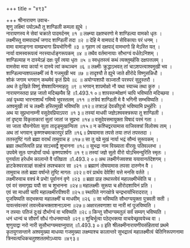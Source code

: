 +++
title = "४९३"

+++
श्रीनारायण उवाच-  
शृणु लक्ष्मि! पयोऽब्धौ तु शाण्डिली कमला ह्युभे ।  
नारायणस्य मे सेवां चक्राते पादमर्दनम् ॥१ ॥
लक्ष्म्या दक्षश्चरणो मे शाण्डिल्या वामको धृतः ।  
लक्ष्मीस्तु वामपादार्थं जगाद शाण्डिलीं तदा ॥२ ॥
देहि मे वामपादं वै सेविकायाः परं धनम् ।  
वामा वामाङ्गना वामप्रभागा प्रियभोगिनी ॥३ ॥
गृहाण त्वं दक्षपाद्ं वामभागो हि मेऽस्ति यत् ।  
नार्या वामस्वरूपत्वं नरस्यार्धाङ्गरूपकम् ॥४ ॥
तथैव वर्तमानायाः सौभाग्यं वर्धतेऽनिशम् ।  
शाण्डिल्याह न दास्येऽहं दक्षः पूर्वं त्वया धृतः ॥५ ॥
स्वधृतस्त्वं कथं त्यक्तुमर्हसि दक्षपत्तलम् ।  
वामसेवा मया कार्या न दास्ये त्वां कथञ्चन ॥६ ॥
लक्ष्मीः क्रुद्धाऽभवत् तां चाऽशपत्त्वाश्वमुखी भव ।  
शाण्डिल्यप्यशपल्लक्ष्मीं त्वं वै गजमुखी भव ॥७ ॥
तादृश्यौ ते ह्युभे जाते क्षीरोदे विष्णुसन्निधौ ।  
शोकं जगाम भगवान् कथमेवं कृतं प्रिये ॥८ ॥
अयोग्यशापौ सञ्जातौ परस्परं सुदुस्तरौ ।  
अथ ते दुःखिते विष्णुं शेषशायिनमाहतुः ॥९ ॥
भगवन् शापमोक्षो नौ यथा स्याच्च तथा कुरु ।  
नारायणस्तदा प्राह जातो मदिच्छयैव हि ॥1.493.१ ०॥
शापस्तन्मोक्षणं चापि भविष्यति मदिच्छया ।  
अहं पृथ्व्या भारनाशार्थं गमिष्ये भुवस्तलम् ॥११ ॥
तत्रेयं शाण्डिली मे वै भगिनी सम्भविष्यति ।  
अश्वमुखी त्वं च लक्ष्मीः हस्तिमुखी भविष्यसि ॥१२॥
तत्राऽहं देवकीपुत्रो भविष्यामि प्रभुर्हरिः ।  
अथ या सुप्रभानाम्नी वसुदेवप्रियाऽपरा ॥१ ३॥
तस्यां माधवी जज्ञेऽश्ववक्त्ररूपा तु शाण्डिली ।  
तां दृष्ट्वा विकृताकारां सुतां जातां ज सुप्रभा ॥१४॥
वसुदेवसमायुक्ता विषादं परमं गता ।  
सा जाता यौवनोपेता सुता तादृङ्मुखान्विता ॥१५॥
न कश्चिद्वरयामास वाजिवक्त्रां विलोक्य ताम् ।  
अथ तां भगवान् कृष्णश्चमत्कारपुरं प्रति ॥१६॥
प्रेषयामास तपसे तया तप्तं तपस्तदा ।  
ततस्तुष्टिं गतो ब्रह्मा वरार्थं तामुवाच ह ॥१७॥
सा तु वव्रे मुखं नार्या भद्रं सौम्यं सुरूपकम् ।  
ब्रह्मा तथास्त्विति प्राह साऽभवद्वै शुभानना ॥१८॥
सुभद्रा नाम विख्याता वीरसूः पतिवल्लभा ।  
उपयेमे सुतः पाण्डोर्यां पार्थः कृष्णपार्श्वगः ॥१ ९॥
तस्यां जज्ञे सुतो वीरो योऽभिमन्युरिति स्मृतः ।  
पुनर्याता हरेर्धाम कालान्ते वै पतिव्रता ॥1.493.२ ०॥
अथ लक्ष्मीर्गजवक्त्रा ययावानर्तदेशगम् ।  
हाटकेश्वरसञ्ज्ञं सत्क्षेत्रं तपश्चकार सा ॥२१ ॥
ब्रह्माणं तोषयामास तपसा दारुणेन वै ।  
तामुवाच ततो ब्रह्मा वर्षान्ते तुष्टि मागतः ॥२२॥
वरं प्रार्थय देवेशि! यत्ते मनसि वर्तते ।  
लक्ष्मीरुवाच वक्त्रं मे प्रभो! पूर्वाननं वृणे ॥२३ ॥
ब्रह्मा प्राह तथास्त्वेवं महालक्ष्मीर्भवेति च ।  
एवं वरं समागृह्य ययौ सा च शुभानना ॥२४॥
महालक्ष्मीः सुरूपा च क्षीरोदशायिनं प्रति ।  
एवं सा माधवी चापि महालक्ष्मीरपीश्वरी ॥२५॥
स्थापिते नगरक्षेत्रे चन्द्रभार्याभिरादरात् ।  
पूजयिष्यति सद्भक्त्या महालक्ष्मीं च माधवीम् ॥२६ ॥
सा भविष्यति सौभाग्ययुक्ता पुत्रवती सती ।  
यावत्संवत्सरं तावत्त्वेकभक्ताशनाऽयना ॥२७॥
अक्षारलवणाशा या नारी मां पूजयिष्यति ।  
न तस्याः पतिजं दुःखं दौर्भाग्यं वा भविष्यति ॥२८॥
किन्तु सौभाग्यमतुलं सर्वं सम्यग् भविष्यति ।  
धनं धान्यं च सौवर्णं सौधं गोधनमाप्यते ॥२९॥
शुचिर्भूत्वा पठेद्भक्त्या वाचयेच्छ्रावयेच्च वा ।  
शृणुयाद्वा नरो नारी सुसौभाग्यमवाप्नुयात् ॥1.493.३ ०॥
इति श्रीलक्ष्मीनारायणीयसंहितायां प्रथमे कृतयुगसन्ताने अश्वमुख्या माधव्या गजमुख्या लक्ष्म्याश्च कालान्तरे सुभद्रात्वं महालक्ष्मीत्वं चेतिनिरूपणनामा त्रिनवत्यधिकचतुश्शततमोऽध्यायः ॥४९३॥
    

